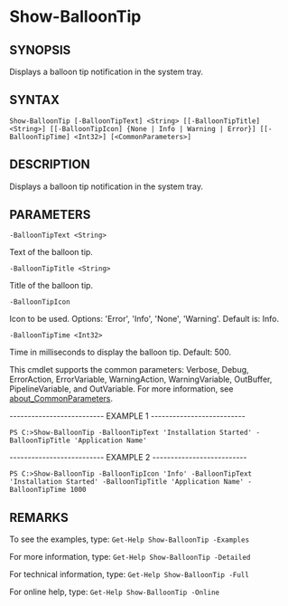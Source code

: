 # Show-BalloonTip

## SYNOPSIS

Displays a balloon tip notification in the system tray.

## SYNTAX

 `Show-BalloonTip [-BalloonTipText] <String> [[-BalloonTipTitle] <String>] [[-BalloonTipIcon] {None | Info | Warning | Error}] [[-BalloonTipTime] <Int32>] [<CommonParameters>]`

## DESCRIPTION

Displays a balloon tip notification in the system tray.

## PARAMETERS

`-BalloonTipText <String>`

Text of the balloon tip.

`-BalloonTipTitle <String>`

Title of the balloon tip.

`-BalloonTipIcon`

Icon to be used. Options: 'Error', 'Info', 'None', 'Warning'. Default is: Info.

`-BalloonTipTime <Int32>`

Time in milliseconds to display the balloon tip. Default: 500.

<CommonParameters>

This cmdlet supports the common parameters: Verbose, Debug, ErrorAction, ErrorVariable, WarningAction, WarningVariable, OutBuffer, PipelineVariable, and OutVariable. For more information, see [about_CommonParameters](https:/go.microsoft.com/fwlink/?LinkID=113216).

-------------------------- EXAMPLE 1 --------------------------

`PS C:>Show-BalloonTip -BalloonTipText 'Installation Started' -BalloonTipTitle 'Application Name'`

-------------------------- EXAMPLE 2 --------------------------

`PS C:>Show-BalloonTip -BalloonTipIcon 'Info' -BalloonTipText 'Installation Started' -BalloonTipTitle 'Application Name' -BalloonTipTime 1000`

## REMARKS

To see the examples, type: `Get-Help Show-BalloonTip -Examples`

For more information, type: `Get-Help Show-BalloonTip -Detailed`

For technical information, type: `Get-Help Show-BalloonTip -Full`

For online help, type: `Get-Help Show-BalloonTip -Online`
